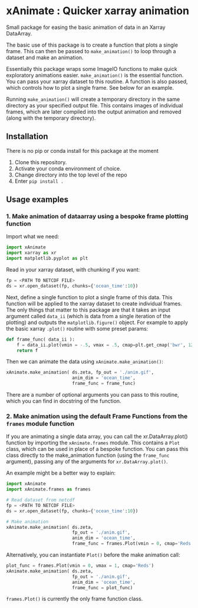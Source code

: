 # xAnimate : Quicker xarray animation
Small package for easing the basic animation of data in an Xarray DataArray.

The basic use of this package is to create a function that plots a single frame. 
This can then be passed to `make_animation()` to loop through a dataset
and make an animation.

Essentially this package wraps some ImageIO functions to make quick exploratory animations easier.
`make_animation()` is the essential function. You can pass your xarray dataset to this
routine. A function is also passed, which controls how to plot a single frame. See below
for an example.

Running `make_animation()` will create a temporary directory in the same directory as
your specified output file. This contains images of individual frames, which are later compiled
into the output animation and removed (along with the temporary directory).

## Installation
There is no pip or conda install for this package at the moment

1. Clone this repository.
2. Activate your conda environment of choice.
3. Change directory into the top level of the repo
4. Enter `pip install .`

## Usage examples

### 1. Make animation of dataarray using a bespoke frame plotting function

Import what we need:

```python
import xAnimate
import xarray as xr
import matplotlib.pyplot as plt
```

Read in your xarray dataset, with chunking if you want:

```python
fp = <PATH TO NETCDF FILE>
ds = xr.open_dataset(fp, chunks={'ocean_time':10})
```

Next, define a single function to plot a single frame of this data. This function will be
applied to the xarray dataset to create individual frames. The only things that matter
to this package are that it takes an input argument called `data_ii` (which is data from
a single iteration of the plotting) and outputs the `matplotlib.figure()` object. For example
to apply the basic xarray `.plot()` routine with some preset params:

```python
def frame_func( data_ii ):
    f = data_ii.plot(vmin = -.5, vmax = .5, cmap=plt.get_cmap('bwr', 12)).figure
    return f
```

Then we can animate the data using `xAnimate.make_animation()`:

```python
xAnimate.make_animation( ds.zeta, fp_out = './anim.gif',
                         anim_dim = 'ocean_time', 
                         frame_func = frame_func)
```

There are a number of optional arguments you can pass to this routine, which you can find
in docstring of the function.

### 2. Make animation using the default Frame Functions from the `frames` module function

If you are animating a single data array, you can call the xr.DataArray.plot() function by importing the
`xAnimate.frames` module. This contains a `Plot` class, which can be used in place of a bespoke function.
You can pass this class directly to the make_animation function (using the `frame_func` argument), passing
any of the arguments for `xr.DataArray.plot()`.

An example might be a better way to explain:

```python
import xAnimate
import xAnimate.frames as frames

# Read dataset from netcdf
fp = <PATH TO NETCDF FILE>
ds = xr.open_dataset(fp, chunks={'ocean_time':10})

# Make animation
xAnimate.make_animation( ds.zeta, 
                         fp_out = './anim.gif',
                         anim_dim = 'ocean_time', 
                         frame_func = frames.Plot(vmin = 0, cmap='Reds'))
```

Alternatively, you can instantiate `Plot()` before the make animation call:

```python
plot_func = frames.Plot(vmin = 0, vmax = 1, cmap='Reds')
xAnimate.make_animation( ds.zeta, 
                         fp_out = './anim.gif',
                         anim_dim = 'ocean_time', 
                         frame_func = plot_func)
```

`frames.Plot()` is currently the only frame function class.
